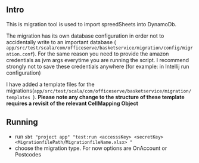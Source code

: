 ## Intro
This is migration tool is used to import spreedSheets into DynamoDb.

The migration has its own database configuration in order not to accidentally write to an important database (``` app/src/test/scala/com/officeserve/basketservice/migration/config/migration.conf```). 
For the same reason you need to provide the amazon credentials as jvm args everytime you are running the script.  I recommend strongly not to save these credentials anywhere (for example: in Intellij run configuration)

I have added a template files for the migrations(```app/src/test/scala/com/officeserve/basketservice/migration/templates ```). 
**Please note any change to the structure of these template requires a revisit of the relevant CellMapping Object**
 
## Running 
 * run ``` sbt "project app" "test:run <accesssKey> <secretKey> <MigrationfilePath/MigrationfileName.xlsx> " ```
 * choose the migration type. For now options are OnAccount or Postcodes
 
 
 
